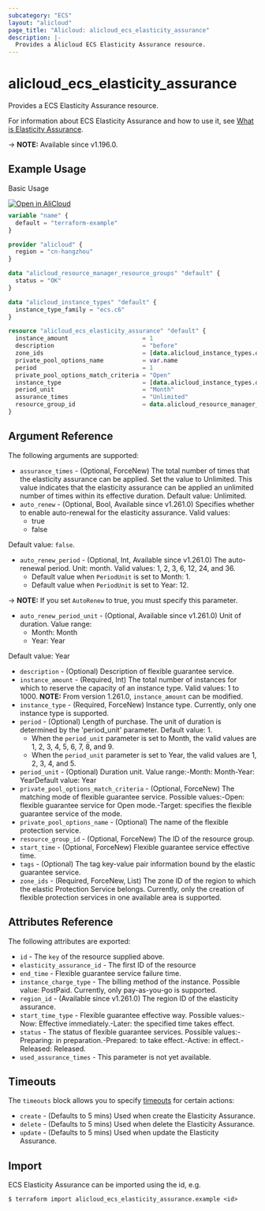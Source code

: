 ```yaml
---
subcategory: "ECS"
layout: "alicloud"
page_title: "Alicloud: alicloud_ecs_elasticity_assurance"
description: |-
  Provides a Alicloud ECS Elasticity Assurance resource.
---
```


# alicloud_ecs_elasticity_assurance

Provides a ECS Elasticity Assurance resource.



For information about ECS Elasticity Assurance and how to use it, see [What is Elasticity Assurance](https://www.alibabacloud.com/help/en/elastic-compute-service/latest/createelasticityassurance).

-> **NOTE:** Available since v1.196.0.

## Example Usage

Basic Usage

<div style="display: block;margin-bottom: 40px;"><div class="oics-button" style="float: right;position: absolute;margin-bottom: 10px;">
  <a href="https://api.aliyun.com/terraform?resource=alicloud_ecs_elasticity_assurance&exampleId=b14da29c-d75f-4580-6ea0-dffe7d201e0f620a1ac2&activeTab=example&spm=docs.r.ecs_elasticity_assurance.0.b14da29cd7&intl_lang=EN_US" target="_blank">
    <img alt="Open in AliCloud" src="https://img.alicdn.com/imgextra/i1/O1CN01hjjqXv1uYUlY56FyX_!!6000000006049-55-tps-254-36.svg" style="max-height: 44px; max-width: 100%;">
  </a>
</div></div>

```terraform
variable "name" {
  default = "terraform-example"
}

provider "alicloud" {
  region = "cn-hangzhou"
}

data "alicloud_resource_manager_resource_groups" "default" {
  status = "OK"
}

data "alicloud_instance_types" "default" {
  instance_type_family = "ecs.c6"
}

resource "alicloud_ecs_elasticity_assurance" "default" {
  instance_amount                     = 1
  description                         = "before"
  zone_ids                            = [data.alicloud_instance_types.default.instance_types.0.availability_zones.0]
  private_pool_options_name           = var.name
  period                              = 1
  private_pool_options_match_criteria = "Open"
  instance_type                       = [data.alicloud_instance_types.default.instance_types.0.id]
  period_unit                         = "Month"
  assurance_times                     = "Unlimited"
  resource_group_id                   = data.alicloud_resource_manager_resource_groups.default.ids.0
}
```

## Argument Reference

The following arguments are supported:
* `assurance_times` - (Optional, ForceNew) The total number of times that the elasticity assurance can be applied. Set the value to Unlimited. This value indicates that the elasticity assurance can be applied an unlimited number of times within its effective duration. Default value: Unlimited.
* `auto_renew` - (Optional, Bool, Available since v1.261.0) Specifies whether to enable auto-renewal for the elasticity assurance. Valid values:
  - true
  - false

Default value: `false`.
* `auto_renew_period` - (Optional, Int, Available since v1.261.0) The auto-renewal period. Unit: month. Valid values: 1, 2, 3, 6, 12, 24, and 36.
  - Default value when `PeriodUnit` is set to Month: 1.
  - Default value when `PeriodUnit` is set to Year: 12.

-> **NOTE:**  If you set `AutoRenew` to true, you must specify this parameter.
* `auto_renew_period_unit` - (Optional, Available since v1.261.0) Unit of duration. Value range:
  - Month: Month
  - Year: Year

Default value: Year
* `description` - (Optional) Description of flexible guarantee service.
* `instance_amount` - (Required, Int) The total number of instances for which to reserve the capacity of an instance type. Valid values: 1 to 1000. **NOTE:** From version 1.261.0, `instance_amount` can be modified.
* `instance_type` - (Required, ForceNew) Instance type. Currently, only one instance type is supported.
* `period` - (Optional) Length of purchase. The unit of duration is determined by the 'period_unit' parameter. Default value: 1.
  - When the `period_unit` parameter is set to Month, the valid values are 1, 2, 3, 4, 5, 6, 7, 8, and 9.
  - When the `period_unit` parameter is set to Year, the valid values are 1, 2, 3, 4, and 5.
* `period_unit` - (Optional) Duration unit. Value range:-Month: Month-Year: YearDefault value: Year
* `private_pool_options_match_criteria` - (Optional, ForceNew) The matching mode of flexible guarantee service. Possible values:-Open: flexible guarantee service for Open mode.-Target: specifies the flexible guarantee service of the mode.
* `private_pool_options_name` - (Optional) The name of the flexible protection service.
* `resource_group_id` - (Optional, ForceNew) The ID of the resource group.
* `start_time` - (Optional, ForceNew) Flexible guarantee service effective time.
* `tags` - (Optional) The tag key-value pair information bound by the elastic guarantee service.
* `zone_ids` - (Required, ForceNew, List) The zone ID of the region to which the elastic Protection Service belongs. Currently, only the creation of flexible protection services in one available area is supported.

## Attributes Reference

The following attributes are exported:
* `id` - The `key` of the resource supplied above.
* `elasticity_assurance_id` - The first ID of the resource
* `end_time` - Flexible guarantee service failure time.
* `instance_charge_type` - The billing method of the instance. Possible value: PostPaid. Currently, only pay-as-you-go is supported.
* `region_id` - (Available since v1.261.0) The region ID of the elasticity assurance.
* `start_time_type` - Flexible guarantee effective way. Possible values:-Now: Effective immediately.-Later: the specified time takes effect.
* `status` - The status of flexible guarantee services. Possible values:-Preparing: in preparation.-Prepared: to take effect.-Active: in effect.-Released: Released.
* `used_assurance_times` - This parameter is not yet available.

## Timeouts

The `timeouts` block allows you to specify [timeouts](https://developer.hashicorp.com/terraform/language/resources/syntax#operation-timeouts) for certain actions:
* `create` - (Defaults to 5 mins) Used when create the Elasticity Assurance.
* `delete` - (Defaults to 5 mins) Used when delete the Elasticity Assurance.
* `update` - (Defaults to 5 mins) Used when update the Elasticity Assurance.

## Import

ECS Elasticity Assurance can be imported using the id, e.g.

```shell
$ terraform import alicloud_ecs_elasticity_assurance.example <id>
```